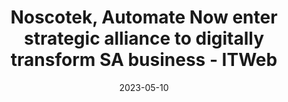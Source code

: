 ---
category:
- .nan
date: 2023-05-10
keyword_suggestion: no-code solution to your digital transformation
post_inspiration: https://www.itweb.co.za/content/KjlyrvwBz46qk6am
silot_terms: digital transformation
title: Noscotek, <b>Automate</b> Now enter strategic alliance to <b>digitally</b>
  transform SA business - ITWeb
---